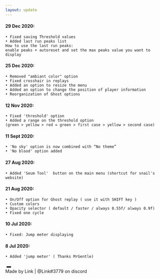 ```yaml
---
layout: update
---
```



#### 29 Dec 2020:

```
• Fixed saving Threshold values
• Added last run peaks list
How to use the last run peaks:
enable peaks + autoreset and set the max peaks value you want to display
```

#### 25 Dec 2020:

```
• Removed "ambiant color" option
• Fixed crosshair in replays
• Added an option to resize the menu
• Added an option to change the position of player information
• Reorganization of Ghost options
```

#### 12 Nov 2020:

```
• Fixed 'threshold' option
• Added a range on the threshold option 
(green > yellow > red = green > first case > yellow > second case)
```

#### 11 Sept 2020:

```
• 'No sky' option is now combined with “No theme” 
• 'No blood' option added
```

#### 27 Aug 2020:

```
• Added 'Seum Tool'  button on the main menu (shortcut for snail's website)
```

#### 21 Aug 2020:

```
• On/Off option for Ghost replay ( use it with SHIFT key )
• Custom colors
• Opacity selector ( default / faster / always 0.55f/ always 0.9f)
• Fixed one cycle
```
#### 10 Jul 2020:

```
• Fixed: Jump meter displaying
```
#### 8 Jul 2020:

```
• Added 'jump meter' ( Thanks MrGentle)
```

<div class="footer">
<img id="id1" src="" alt="" />
▬
<br>
 Made by Link | @Link#3779 on discord
</div>